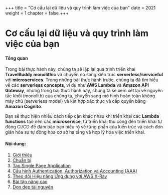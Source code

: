 +++
title = "Cơ cấu lại dữ liệu và quy trình làm việc của bạn"
date = 2021
weight = 1
chapter = false
+++
# Cơ cấu lại dữ liệu và quy trình làm việc của bạn

#### Tổng quan

Trong bài thực hành này, chúng ta sẽ lặp lại quá trình triển khai **TravelBuddy monolithic** và chuyển nó sang kiến trúc **serverless/serviceful** với **microservices**. Trong những bài thực hành trước, chúng ta đã tìm hiểu về các **serverless concepts**, ví dụ như **AWS Lambda** và **Amazon API Gateway**, nhưng trong bài thực hành này, chúng ta sẽ xem xét lại về nguyên tắc khối (monolith) của chúng ta, chuyển sang mô hình hoàn toàn không máy chủ (serverless model) và kết hợp xác thực và cấp quyền bằng **Amazon Cognito**.

Bạn sẽ thực hiện nhiều cách tiếp cận khác nhau khi triển khai các **Lambda functions** tạo nên các **microservice**, từ triển khai thủ công đến triển khai tự động CI/CD để đảm bảo bạn hiểu rõ về từng phần của kiến trúc và cách đơn giản hóa sự tự động hóa cơ sở hạ tầng và hợp lý hóa việc triển khai.

#### Nội dung:

1. [Giới thiệu](1-introduction/)
2. [Chuẩn bị](2-prepare/)
3. [Tạo Single Page Application](3-create-single-page-app/)
4. [Cấu hình Authentication, Authorization và Accounting (AAA)](4-configure-aaa/)
5. [Theo dõi Hiệu năng Ứng dụng với AWS X-Ray](5-tracing-application-performance-with-xray/)
6. [Bài tập nâng cao](6-challenge/)
7. [Dọn dẹp tài nguyên](7-cleanup/)